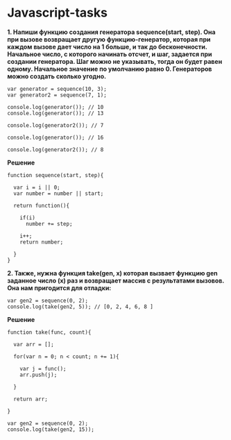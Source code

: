# Javascript-tasks

**1. Напиши функцию создания генератора sequence(start, step). Она при вызове возвращает другую функцию-генератор, которая при каждом вызове дает число на 1 больше, и так до бесконечности. Начальное число, с которого начинать отсчет, и шаг, задается при создании генератора. Шаг можно не указывать, тогда он будет равен одному. Начальное значение по умолчанию равно 0. Генераторов можно создать сколько угодно.**

```
var generator = sequence(10, 3);
var generator2 = sequence(7, 1);

console.log(generator()); // 10
console.log(generator()); // 13

console.log(generator2()); // 7

console.log(generator()); // 16

console.log(generator2()); // 8
```

**Решение**

```
function sequence(start, step){
  
  var i = i || 0;
  var number = number || start;
   
  return function(){
    
    if(i)
      number += step;
    
    i++;
    return number;
    
  }
}
```

**2. Также, нужна функция take(gen, x) которая вызвает функцию gen заданное число (x) раз и возвращает массив с результатами вызовов. Она нам пригодится для отладки:**

```
var gen2 = sequence(0, 2);
console.log(take(gen2, 5)); // [0, 2, 4, 6, 8 ]
```

**Решение**

```
function take(func, count){
 
  var arr = [];
  
  for(var n = 0; n < count; n += 1){
      
    var j = func();
    arr.push(j);
    
  }
  
  return arr;
  
}

var gen2 = sequence(0, 2);
console.log(take(gen2, 15));
```
